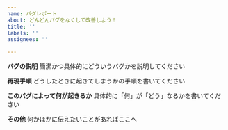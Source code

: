 ```yaml
---
name: バグレポート
about: どんどんバグをなくして改善しよう！
title: ''
labels: ''
assignees: ''

---
```


**バグの説明**
簡潔かつ具体的にどういうバグかを説明してください

**再現手順**
どうしたときに起きてしまうかの手順を書いてください

**このバグによって何が起きるか**
具体的に「何」が「どう」なるかを書いてください

**その他**
何かほかに伝えたいことがあればここへ
